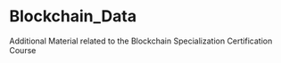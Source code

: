 # Blockchain_Data

 Additional Material related to the Blockchain Specialization Certification Course  
 
